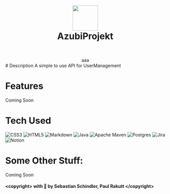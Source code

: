 <div align="center">
      <h1> <img src="https://imgur.com/a/FOvAxfS" width="80px"><br/>AzubiProjekt</h1>
     </div>
<p align="center"> <a href="https://github.com/DarkModz-Official/Azubi-Projekt" target="_blank"><img alt="" src="https://img.shields.io/badge/Website-EA4C89?style=normal&logo=dribbble&logoColor=white" style="vertical-align:center" /></a> <a href="https://twitter.com/MyDarkMe_DEV" target="_blank"><img alt="" src="https://img.shields.io/badge/Twitter-1DA1F2?style=normal&logo=twitter&logoColor=white" style="vertical-align:center" /></a> <a href="}" target="_blank"></a> </p>
<div align="center"><img alt="" src="https://github.com/DarkModz-Official/Azubi-Projekt/actions/workflows/maven.yml/badge.svg"<a href="https://github.com/DarkModz-Official/Azubi-Projekt/actions/workflows/maven.yml">aaa</a></img></div>
# Description
A simple to use API for UserManagement

# Features
Coming Soon

# Tech Used
![CSS3](https://img.shields.io/badge/css3-%231572B6.svg?style=for-the-badge&logo=css3&logoColor=white) ![HTML5](https://img.shields.io/badge/html5-%23E34F26.svg?style=for-the-badge&logo=html5&logoColor=white) ![Markdown](https://img.shields.io/badge/markdown-%23000000.svg?style=for-the-badge&logo=markdown&logoColor=white) ![Java](https://img.shields.io/badge/java-%23ED8B00.svg?style=for-the-badge&logo=java&logoColor=white) ![Apache Maven](https://img.shields.io/badge/Apache%20Maven-C71A36?style=for-the-badge&logo=Apache%20Maven&logoColor=white) ![Postgres](https://img.shields.io/badge/postgres-%23316192.svg?style=for-the-badge&logo=postgresql&logoColor=white) ![Jira](https://img.shields.io/badge/jira-%230A0FFF.svg?style=for-the-badge&logo=jira&logoColor=white) ![Notion](https://img.shields.io/badge/Notion-%23000000.svg?style=for-the-badge&logo=notion&logoColor=white)

# Some Other Stuff:
Coming Soon

#### &lt;copyright&gt; with 💛 by Sebastian Schindler, Paul Rakutt &lt;/copyright&gt;
